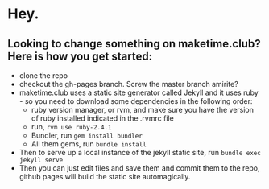 # Hey.

## Looking to change something on maketime.club? Here is how you get started:

* clone the repo
* checkout the gh-pages branch. Screw the master branch amirite?
* maketime.club uses a static site generator called Jekyll and it uses ruby - so you need to download some dependencies in the following order:
  * ruby version manager, or rvm, and make sure you have the version of ruby installed indicated in the .rvmrc file
  * run, `rvm use ruby-2.4.1`
  * Bundler, run `gem install bundler`
  * All them gems, run `bundle install`
* Then to serve up a local instance of the jekyll static site, run `bundle exec jekyll serve`
* Then you can just edit files and save them and commit them to the repo, github pages will build the static site automagically.
